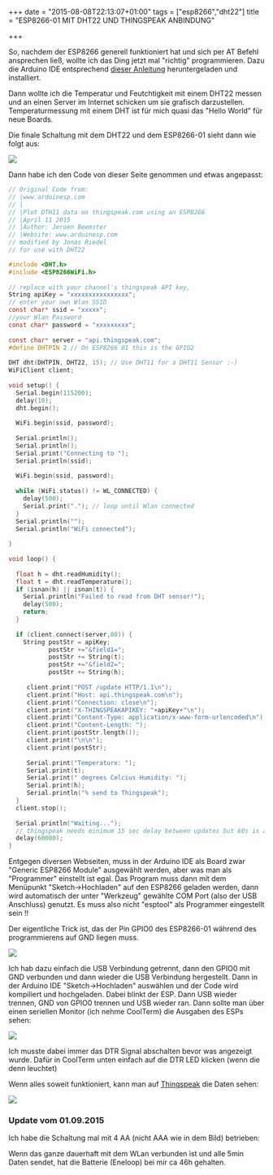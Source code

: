 +++
date = "2015-08-08T22:13:07+01:00"
tags = ["esp8266","dht22"]
title = "ESP8266-01 MIT DHT22 UND THINGSPEAK ANBINDUNG"

+++

So, nachdem der ESP8266 generell funktioniert hat und sich per AT Befehl ansprechen ließ, wollte ich das Ding jetzt mal "richtig" programmieren.
Dazu die Arduino IDE entsprechend [dieser Anleitung](https://github.com/esp8266/Arduino) heruntergeladen und installiert.

Dann wollte ich die Temperatur und Feutchtigkeit mit einem DHT22 messen und an einen Server im Internet schicken um sie grafisch darzustellen. Temperaturmessung mit einem DHT ist für mich quasi das "Hello World" für neue Boards.

Die finale Schaltung mit dem DHT22 und dem ESP8266-01 sieht dann wie folgt aus:

![](/post/ESP8266_DHT22.png)

<!--more-->
Dann habe ich den Code von dieser Seite genommen und etwas angepasst:

```c
// Original Code from:
// |www.arduinesp.com
// |
// |Plot DTH11 data on thingspeak.com using an ESP8266
// |April 11 2015
// |Author: Jeroen Beemster
// |Website: www.arduinesp.com
// modified by Jonas Riedel 
// for use with DHT22

#include <DHT.h>
#include <ESP8266WiFi.h>
 
// replace with your channel's thingspeak API key,
String apiKey = "xxxxxxxxxxxxxxxx"; 
// enter your own Wlan SSID
const char* ssid = "xxxxx";
//your Wlan Password
const char* password = "xxxxxxxxx";
 
const char* server = "api.thingspeak.com";
#define DHTPIN 2 // On ESP8266 01 this is the GPIO2
 
DHT dht(DHTPIN, DHT22, 15); // Use DHT11 for a DHT11 Sensor :-)
WiFiClient client;
 
void setup() {
  Serial.begin(115200);
  delay(10);
  dht.begin();
 
  WiFi.begin(ssid, password);
 
  Serial.println();
  Serial.println();
  Serial.print("Connecting to ");
  Serial.println(ssid);
 
  WiFi.begin(ssid, password);
 
  while (WiFi.status() != WL_CONNECTED) {
    delay(500);
    Serial.print("."); // loop until Wlan connected
  }
  Serial.println("");
  Serial.println("WiFi connected");
 
}
 
void loop() {
 
  float h = dht.readHumidity();
  float t = dht.readTemperature();
  if (isnan(h) || isnan(t)) {
    Serial.println("Failed to read from DHT sensor!");
    delay(500);
    return;
  }
 
  if (client.connect(server,80)) {  
    String postStr = apiKey;
           postStr +="&field1=";
           postStr += String(t);
           postStr +="&field2=";
           postStr += String(h);
 
     client.print("POST /update HTTP/1.1\n");
     client.print("Host: api.thingspeak.com\n");
     client.print("Connection: close\n");
     client.print("X-THINGSPEAKAPIKEY: "+apiKey+"\n");
     client.print("Content-Type: application/x-www-form-urlencoded\n");
     client.print("Content-Length: ");
     client.print(postStr.length());
     client.print("\n\n");
     client.print(postStr);
 
     Serial.print("Temperature: ");
     Serial.print(t);
     Serial.print(" degrees Celcius Humidity: ");
     Serial.print(h);
     Serial.println("% send to Thingspeak");
  }
  client.stop();
 
  Serial.println("Waiting...");
  // thingspeak needs minimum 15 sec delay between updates but 60s is a good choice here
  delay(60000);
}
```
Entgegen diversen Webseiten, muss in der Arduino IDE als Board zwar "Generic ESP8266 Module" ausgewählt werden, aber was man als "Programmer" einstellt ist egal. Das Program muss dann mit dem Menüpunkt "Sketch->Hochladen" auf den ESP8266 geladen werden, dann wird automatisch der unter "Werkzeug" gewählte COM Port (also der USB Anschluss) genutzt. Es muss also nicht "esptool" als Programmer eingestellt sein !!

Der eigentliche Trick ist, das der Pin GPIO0 des ESP8266-01 während des programmierens auf GND liegen muss.

![](/post/ESP8266Flash.png)


Ich hab dazu einfach die USB Verbindung getrennt, dann den GPIO0 mit GND verbunden und dann wieder die USB Verbindung hergestellt. Dann in der Arduino IDE "Sketch->Hochladen" auswählen und der Code wird kompiliert und hochgeladen. Dabei blinkt der ESP.
Dann USB wieder trennen, GND von GPIO0 trennen und USB wieder ran. Dann sollte man über einen seriellen Monitor (ich nehme CoolTerm) die Ausgaben des ESPs sehen:

![](/post/cooltermdht22.png)


Ich musste dabei immer das DTR Signal abschalten bevor was angezeigt wurde. Dafür in CoolTerm unten einfach auf die DTR LED klicken (wenn die denn leuchtet)

Wenn alles soweit funktioniert, kann man auf [Thingspeak](https://thingspeak.com/) die Daten sehen:

![](/post/thingspeakdht22.png)



### Update vom 01.09.2015
Ich habe die Schaltung mal mit 4 AA (nicht AAA wie in dem Bild) betrieben:



Wenn das ganze dauerhaft mit dem WLan verbunden ist und alle 5min Daten sendet, hat die Batterie (Eneloop) bei mir ca 46h gehalten.